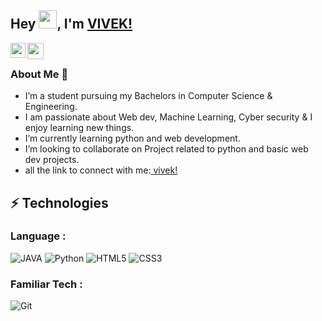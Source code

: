 

## Hey <img src="https://github.com/TheDudeThatCode/TheDudeThatCode/blob/master/Assets/Hi.gif" width="29px">, I'm [VIVEK!](https://github.com/viivekthakur) 

    
<a href="www.linkedin.com/in/vivekthakur47">
  <img align="left" width="24px" src="https://www.vectorlogo.zone/logos/linkedin/linkedin-icon.svg"  />
</a>
<a href="https://dev.to/mevivek747">
  <img align="left" width="26px" src="https://cdn.jsdelivr.net/npm/simple-icons@v3/icons/medium.svg" />
</a>

                                
<br>                                        
                                                   
                                                                                                                                                                                                                                                  
                                                                                                                                                                                                                                                   
                                                                                                                                                                                                                                                                                               
                                        
                                                                                              
                                                                                                                                                                                                                                                                                                                                                                                                       
                                                                                                                                                                                                                                                                                                                                                                                                                                                                                                                                                                                                                                                                                                                       
### About Me 🚀
- I’m a student pursuing my Bachelors in Computer Science & Engineering. </br>
- I am passionate about Web dev, Machine Learning, Cyber security & I enjoy learning new things. </br> 
- I’m currently learning python and web development.
- I’m looking to collaborate on Project related to python and basic web dev projects.
- all the link to connect with me:[ vivek!](https://bio.link/vivekthakur)

## ⚡ Technologies


### Language :

![JAVA](https://img.shields.io/badge/-JAVA-1572B6?style=flat-square&logo=css3)
![Python](https://img.shields.io/badge/-Python-black?style=flat-square&logo=Python)
![HTML5](https://img.shields.io/badge/-HTML5-E34F26?style=flat-square&logo=html5&logoColor=white)
![CSS3](https://img.shields.io/badge/-CSS3-1572B6?style=flat-square&logo=css3)

### Familiar Tech :
![Git](https://img.shields.io/badge/-Git-black?style=flat-square&logo=git)



